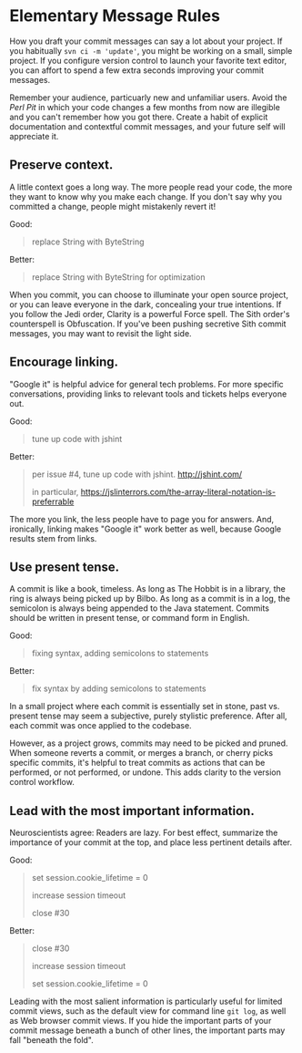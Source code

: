 # Elementary Message Rules

How you draft your commit messages can say a lot about your project. If you habitually `svn ci -m 'update'`, you might be working on a small, simple project. If you configure version control to launch your favorite text editor, you can affort to spend a few extra seconds improving your commit messages.

Remember your audience, particuarly new and unfamiliar users. Avoid the *Perl Pit* in which your code changes a few months from now are illegible and you can't remember how you got there. Create a habit of explicit documentation and contextful commit messages, and your future self will appreciate it.

## Preserve context.

A little context goes a long way. The more people read your code, the more they want to know why you make each change. If you don't say why you committed a change, people might mistakenly revert it!

Good:

> replace String with ByteString

Better:

> replace String with ByteString for optimization

When you commit, you can choose to illuminate your open source project, or you can leave everyone in the dark, concealing your true intentions. If you follow the Jedi order, Clarity is a powerful Force spell. The Sith order's counterspell is Obfuscation. If you've been pushing secretive Sith commit messages, you may want to revisit the light side.

## Encourage linking.

"Google it" is helpful advice for general tech problems. For more specific conversations, providing links to relevant tools and tickets helps everyone out.

Good:

> tune up code with jshint

Better:

> per issue #4, tune up code with jshint. http://jshint.com/
>
> in particular, https://jslinterrors.com/the-array-literal-notation-is-preferrable

The more you link, the less people have to page you for answers. And, ironically, linking makes "Google it" work better as well, because Google results stem from links.

## Use present tense.

A commit is like a book, timeless. As long as The Hobbit is in a library, the ring is always being picked up by Bilbo. As long as a commit is in a log, the semicolon is always being appended to the Java statement. Commits should be written in present tense, or command form in English.

Good:

> fixing syntax, adding semicolons to statements

Better:

> fix syntax by adding semicolons to statements

In a small project where each commit is essentially set in stone, past vs. present tense may seem a subjective, purely stylistic preference. After all, each commit was once applied to the codebase.

However, as a project grows, commits may need to be picked and pruned. When someone reverts a commit, or merges a branch, or cherry picks specific commits, it's helpful to treat commits as actions that can be performed, or not performed, or undone. This adds clarity to the version control workflow.

## Lead with the most important information.

Neuroscientists agree: Readers are lazy. For best effect, summarize the importance of your commit at the top, and place less pertinent details after.

Good:

> set session.cookie_lifetime = 0
>
> increase session timeout
>
> close #30

Better:

> close #30
>
> increase session timeout
>
> set session.cookie_lifetime = 0

Leading with the most salient information is particularly useful for limited commit views, such as the default view for command line `git log`, as well as Web browser commit views. If you hide the important parts of your commit message beneath a bunch of other lines, the important parts may fall "beneath the fold".